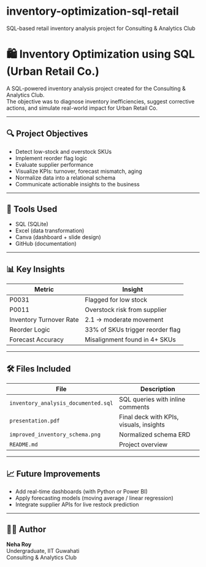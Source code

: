 # inventory-optimization-sql-retail
SQL-based retail inventory analysis project for Consulting &amp; Analytics Club
# 🛍️ Inventory Optimization using SQL (Urban Retail Co.)

A SQL-powered inventory analysis project created for the Consulting & Analytics Club.  
The objective was to diagnose inventory inefficiencies, suggest corrective actions, and simulate real-world impact for Urban Retail Co.

---

## 🔍 Project Objectives

- Detect low-stock and overstock SKUs
- Implement reorder flag logic
- Evaluate supplier performance
- Visualize KPIs: turnover, forecast mismatch, aging
- Normalize data into a relational schema
- Communicate actionable insights to the business

---

## 🧮 Tools Used
- SQL (SQLite)
- Excel (data transformation)
- Canva (dashboard + slide design)
- GitHub (documentation)

---

## 📊 Key Insights

| Metric                  | Insight                                |
|-------------------------|----------------------------------------|
| P0031                   | Flagged for low stock                  |
| P0011                   | Overstock risk from supplier           |
| Inventory Turnover Rate | 2.1 → moderate movement                |
| Reorder Logic           | 33% of SKUs trigger reorder flag       |
| Forecast Accuracy       | Misalignment found in 4+ SKUs          |

---

## 🛠️ Files Included

| File | Description |
|------|-------------|
| `inventory_analysis_documented.sql` | SQL queries with inline comments |
| `presentation.pdf` | Final deck with KPIs, visuals, insights |
| `improved_inventory_schema.png` | Normalized schema ERD |
| `README.md` | Project overview |

---

## 📈 Future Improvements

- Add real-time dashboards (with Python or Power BI)
- Apply forecasting models (moving average / linear regression)
- Integrate supplier APIs for live restock prediction

---

## 👩‍💻 Author

**Neha Roy**  
Undergraduate, IIT Guwahati  
Consulting & Analytics Club  
